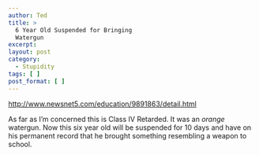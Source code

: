```yaml
---
author: Ted
title: >
  6 Year Old Suspended for Bringing
  Watergun
excerpt:
layout: post
category:
  - Stupidity
tags: [ ]
post_format: [ ]
---
```

<http://www.newsnet5.com/education/9891863/detail.html>

As far as I’m concerned this is Class IV Retarded. It was an *orange* watergun. Now this six year old will be suspended for 10 days and have on his permanent record that he brought something resembling a weapon to school.